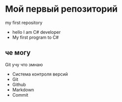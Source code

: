 # Мой первый репозиторий
my first repository
* hello I am C# developer
* My first program to C#

## че могу
Git учу
что змнаю
* Система контроля версий
* Git
* Github
* Markdown
* Commit
